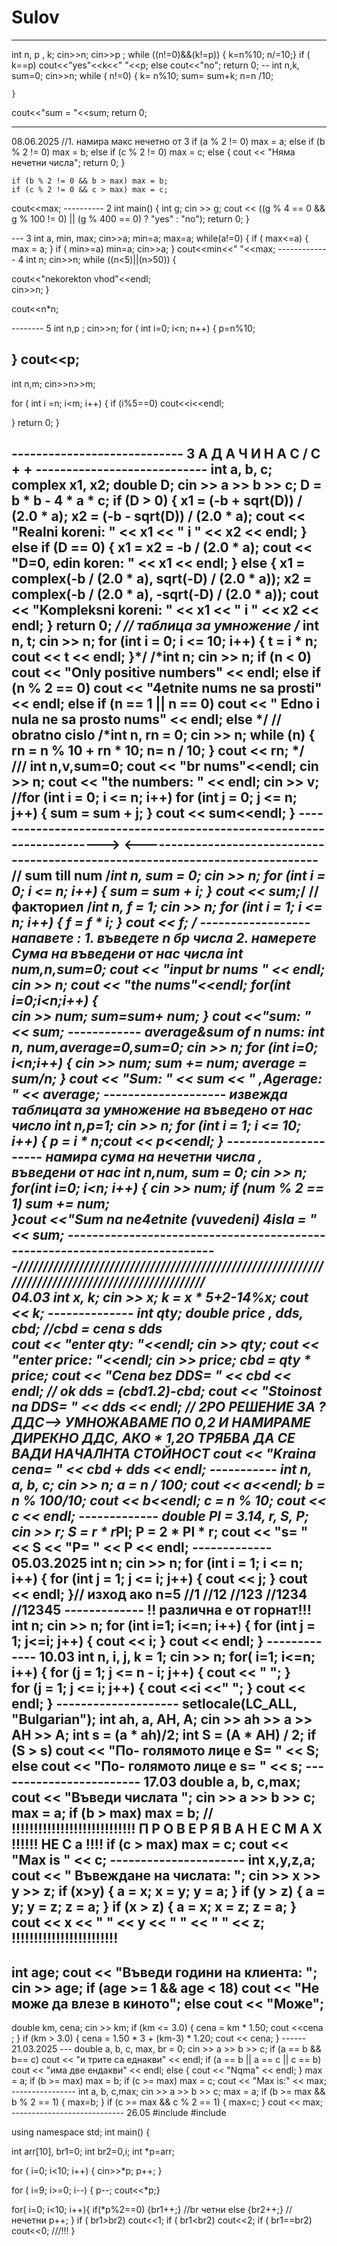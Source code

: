# Sulov
------------
int n, p , k; 
    cin>>n; 
    cin>>p ; 
while ((n!=0)&&(k!=p))
    { 
    k=n%10;
    n/=10;}
     if ( k==p) cout<<"yes"<<k<<" "<<p;
    else cout<<"no";
    return 0;
    --
    int n,k, sum=0; 
    cin>>n;
    while ( n!=0) 
    {
       k= n%10;
       sum= sum+k;
       n=n /10;

    }
cout<<"sum = "<<sum;
    return 0;


---------------------
 
08.06.2025 
//1. намира макс нечетно от 3 
 if (a % 2 != 0) max = a;
    else if (b % 2 != 0) max = b;
    else if (c % 2 != 0) max = c;
    else {
        cout << "Няма нечетни числа";
        return 0;
    }

    if (b % 2 != 0 && b > max) max = b;
    if (c % 2 != 0 && c > max) max = c;

  cout<<max;
---------- 2 
int main() 
{
    int g; 
    cin >> g;
    cout << ((g % 4 == 0 && g % 100 != 0) || (g % 400 == 0) ? "yes" : "no");
    return 0;
}

--- 3
int a, min, max;
cin>>a;
min=a; 
max=a;
while(a!=0) {
  if ( max<=a) { max = a; }
  if ( min>=a) min=a; 
  cin>>a;
}
cout<<min<<" "<<max;
------------- 4
int n; 
cin>>n;
 while ((n<5)||(n>50)) {

  cout<<"nekorekton vhod"<<endl;  
  cin>>n;
}

cout<<n*n;

-------- 5 
int n,p ;
cin>>n;
for ( int i=0; i<n; n++)
{ p=n%10; 

}
cout<<p;
----------
int n,m; 
cin>>n>>m; 

for ( int i =n; i<m; i++)
 { 
   if (i%5==0) cout<<i<<endl; 

 } 
    return 0;
}



 ---------------------------- З А Д А Ч И  Н А  С / С + + ----------------------------
   int a, b, c;
	   complex<double> x1, x2;
	   double D;
	   cin >> a >> b >> c;
	   D = b * b - 4 * a * c;
	   if (D > 0) {
		   x1 = (-b + sqrt(D)) / (2.0 * a);
		   x2 = (-b - sqrt(D)) / (2.0 * a);
		   cout << "Realni koreni: " << x1 << " i " << x2 << endl;
	   }
	   else if (D == 0) {
		   x1 = x2 = -b / (2.0 * a);
		   cout << "D=0, edin koren: " << x1 << endl;
	   }
	   else {
		   x1 = complex<double>(-b / (2.0 * a), sqrt(-D) / (2.0 * a));
		   x2 = complex<double>(-b / (2.0 * a), -sqrt(-D) / (2.0 * a));
		   cout << "Kompleksni koreni: " << x1 << " i " << x2 << endl;
	   }
	   return 0;  */
	   // таблица за умножение 
	  /* int n, t; cin >> n;
	   for (int i = 0; i <= 10; i++)
	   {
		   t = i * n;
		   cout << t << endl; }*/
		/*int n;
		cin >> n; 
		if (n < 0) cout << "Only positive numbers" << endl;
		  else  if (n % 2 == 0) cout << "4etnite nums ne sa prosti" << endl;
			else if (n == 1 || n == 0) cout << " Edno i nula ne sa prosto nums" << endl;
			  else */ 
		// obratno cislo 
		/*int n, rn = 0;
		cin >> n;
		while (n)
		{	rn = n % 10 + rn * 10;
			n= n / 10;
		}   cout << rn;
		*/  
		///
		int n,v,sum=0;
		cout << "br nums"<<endl;
		cin >>  n;
		cout << "the numbers: " << endl;
		cin >> v;
		//for (int i = 0; i <= n; i++)
				for (int j = 0; j <= n; j++)
			{	sum = sum + j;	}
		cout << sum<<endl;
	}
----------------------------------------------------------------------> 							<--------------------------------------------------------------------------------
		// sum till num 
	/*int n, sum = 0;
	cin >> n;
	for (int i = 0; i <= n; i++)
	{
		sum = sum + i; 
	}
	cout << sum;*/
	//факториел
	/*int n, f = 1;
	cin >> n;
	for (int i = 1; i <= n; i++)
	{
		f = f * i;
	}
	cout << f; */
	------------------
	напавете : 1. въведете n бр числа 2. намерете Сума на въведени от нас числа 
		int num,n,sum=0; 
		cout << "input br nums " << endl;
		cin >> n;
		cout << "the nums"<<endl;
		for(int i=0;i<n;i++)
		{		
			cin >> num;
			sum=sum+ num;
		}
		cout <<"sum: "<< sum;
	------------
	average&sum of n nums:
	int n, num,average=0,sum=0;
		cin >> n;
	   for (int i=0; i<n;i++)
	   {
		   cin >> num;
		   sum += num;
		   average =  sum/n;
	   }
	   cout << "Sum: " << sum << " ,Agerage: " << average;
	   --------------------
	   извежда таблицата за умножение на въведено от нас число
	   int n,p=1; 
		cin >> n;
		for (int i = 1; i <= 10; i++)
		{
			p = i * n;cout << p<<endl;
		}
	   ---------------------
	   намира сума на нечетни числа , въведени от нас 
	   int n,num, sum = 0; 
		cin >> n;
		for(int i=0; i<n; i++)
		{
			cin >> num;
			if (num % 2 == 1) sum += num;		
		}cout <<"Sum na ne4etnite (vuvedeni) 4isla = " << sum;
		----------------------------------------------------------------------------//////////////////////////////////////////////////////////////////////////////////////////////////		
	04.03	int x, k;
		cin >> x;
		k = x * 5+2-14%x;
		cout << k;
		--------------
		int qty;
		double  price , dds, cbd; //cbd = cena s dds	
		cout << "enter qty: "<<endl; cin >> qty;
		cout << "enter price: "<<endl; cin >> price;
		cbd = qty * price; cout << "Cena bez DDS= " << cbd << endl; // ok
     	dds = (cbd*1.2)-cbd;  cout << "Stoinost na DDS= " << dds << endl;
		// 2РО РЕШЕНИЕ ЗА ? ДДС--> УМНОЖАВАМЕ ПО 0,2 И НАМИРАМЕ ДИРЕКНО ДДС, АКО * 1,2О ТРЯБВА ДА СЕ ВАДИ НАЧАЛНТА СТОЙНОСТ 
		cout << "Kraina cena= " << cbd + dds << endl;
		-----------
		int n, a, b, c;
		cin >> n;
		a = n / 100; cout << a<<endl;
		b = n % 100/10; cout << b<<endl;
		c = n % 10; cout << c << endl;
		-------------
			double PI = 3.14, r, S, P; cin >> r;
		S =  r * r*PI;
		P = 2 * PI * r; cout << "s= " << S << "P= " << P << endl;
		-------------  05.03.2025
		int n; 
		cin >> n; 
		for (int i = 1; i <= n; i++)
		{
			for (int j = 1; j <= i; j++)
			{
				cout << j;
			} cout << endl;
		}// изход ако n=5
			//1
			//12
			//123
			//1234
			//12345
		-------------
		!! различна е от горнат!!!
		int n; cin >> n;
		for (int i=1; i<=n; i++)
		{
			for (int j = 1; j<=i; j++)
			{
				cout << i;
			}
			cout << endl;
		}
		-------------
	10.03	int n, i, j, k = 1; 
		cin >> n; 
		for( i=1; i<=n; i++)
		{
			for (j = 1; j <= n - i; j++)
			{
				cout << " ";
			}		
			for (j = 1; j <= i; j++)
			{
				cout <<i <<" ";
			} cout << endl;
		}
		--------------------
		setlocale(LC_ALL, "Bulgarian");
		int ah, a, AH, A; 
		cin >> ah >> a >> AH >> A;
		int s = (a * ah)/2; 
		int S = (A * AH) / 2; 
		if (S > s) cout << "По- голямото лице е S= " << S;
		else cout << "По- голямото лице е s= " << s;
		------------------------
		17.03 
		double a, b, c,max; 
		cout << "Въведи числата ";
		cin >> a >> b >> c;
		max = a;
		if (b > max) max = b;  // !!!!!!!!!!!!!!!!!!!!!!!!!!!! П Р О В Е Р Я В А Н Е  С  М А Х !!!!!! НЕ С a !!!! 
		if (c > max) max = c;
		cout << "Max is " << c;
		----------------------
		int x,y,z,a;
		cout << " Въвеждане на числата: ";
		cin >> x >> y >> z;
		if (x>y)
		{
			a = x;
			x = y;
			y = a;
		}
		if (y > z)
		{
			a = y;
			y = z;
			z = a;
		}
		if (x > z)
		{
			a = x;
			x = z;
			z = a; 
		}
		cout << x << " " << y << " " << " " << z; !!!!!!!!!!!!!!!!!!!!!!!!
-------------
int age; 
		cout << "Въведи години на клиента: "; cin >> age;
		if (age >= 1 && age < 18) cout << "Не може да влезе в киното";
		else cout << "Може";
------------
double km, cena; 
		cin >> km; 
		if (km <= 3.0) { cena = km * 1.50; cout <<cena ; }
		if (km > 3.0) { cena = 1.50 * 3 + (km-3) * 1.20; cout << cena; }
		------ 21.03.2025 ---
		double a, b, c, max, br = 0;
	cin >> a >> b >> c;
	if (a == b && b== c) cout << "и трите са еднакви" << endl;
	if (a == b || a == c || c == b) cout << "има две ендакви" << endl;
	else { cout << "Nqma" << endl; }
	max = a;
	if (b >= max) max = b;
	if (c >= max) max = c;
	cout << "Max is:" << max;
	----------------
	int a, b, c,max;
	cin >> a >> b >> c;
	max = a;
	if (b >= max && b % 2 == 1)
	{
		 max=b;
	}
	if (c >= max && c % 2 == 1)
	{
		 max=c;
	}
	cout << max;
	----------------------------
	26.05
	#include <iostream>
#include <limits>

using namespace std;
int main()
{

int arr[10], br1=0;
int br2=0,i;
int *p=arr; 

for (  i=0; i<10; i++)
{ 
cin>>*p; p++; 
}

for ( i=9; i>=0; i--)
{ p--; 
cout<<*p;}

for( i=0; i<10; i++){
if(*p%2==0) 
{br1++;} //br четни 
else {br2++;} // нечетни 
p++;
} 
if ( br1>br2) cout<<1;
if ( br1<br2) cout<<2;
if ( br1==br2) cout<<0; ///!!!
}
